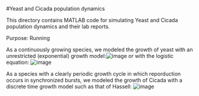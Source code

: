 #Yeast and Cicada population dynamics

This directory contains MATLAB code for simulating Yeast and Cicada population dynamics and their lab reports. 

Purpose: Running 

As a continuously growing species, we modeled the growth of yeast with an unrestricted (exponential) growth model:![image](https://github.com/user-attachments/assets/12366801-451a-4804-9b06-6c0f7e842922) or with the logistic equation:
![image](https://github.com/user-attachments/assets/1d0c8e34-d3b3-499c-a97c-29f98b17bec7)

As a species with a clearly periodic growth cycle in which reporduction occurs in synchronized bursts, we modeled the growth of Cicada with a discrete time growth model such as that of Hassell:
![image](https://github.com/user-attachments/assets/8dbb358e-a4ce-45e6-b7f5-86c52599d0f4)
